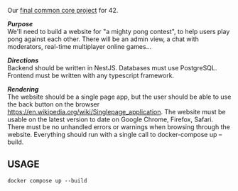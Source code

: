 Our [final common core project](https://cdn.intra.42.fr/pdf/pdf/27779/en.subject.pdf) for 42.

*__Purpose__*  
We'll need to build a website for "a mighty pong contest", to help users play pong against each other. There will be an admin view, a chat with moderators, real-time multiplayer online games...

*__Directions__*  
Backend should be written in NestJS. Databases must use PostgreSQL. Frontend must be written with any typescript framework.

*__Rendering__*  
The website should be a single page app, but the user should be able to use the back button on the browser https://en.wikipedia.org/wiki/Singlepage_application. The website must be usable on the latest version to date on Google Chrome, Firefox, Safari. There must be no unhandled errors or warnings when browsing through the website. Everything should run with a single call to docker-compose up –build.

## USAGE

`docker compose up --build`
